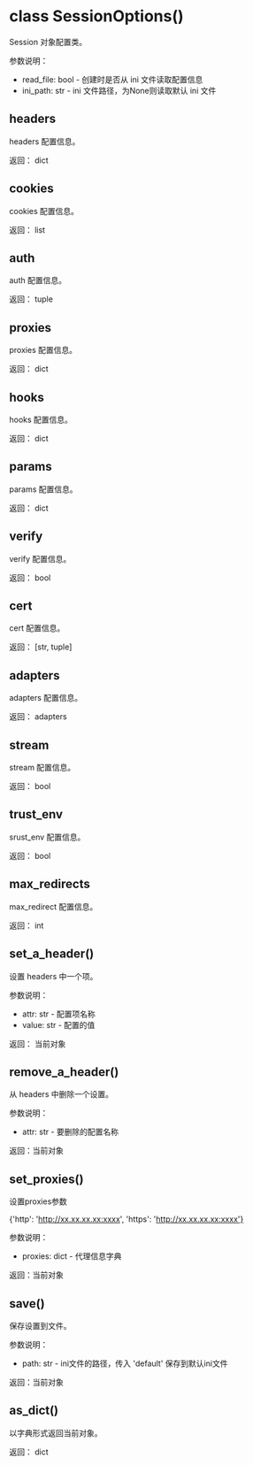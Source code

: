 # class SessionOptions()

Session 对象配置类。

参数说明：

- read_file: bool - 创建时是否从 ini 文件读取配置信息
- ini_path:  str - ini 文件路径，为None则读取默认 ini 文件

## headers

headers 配置信息。

返回： dict

## cookies

cookies 配置信息。

返回： list

## auth

auth 配置信息。

返回： tuple

## proxies

proxies 配置信息。

返回： dict

## hooks

hooks 配置信息。

返回： dict

## params

params 配置信息。

返回： dict

## verify

verify 配置信息。

返回： bool

## cert

cert 配置信息。

返回： [str, tuple]

## adapters

adapters 配置信息。

返回： adapters

## stream

stream 配置信息。

返回： bool

## trust_env

srust_env 配置信息。

返回： bool

## max_redirects

max_redirect 配置信息。

返回： int

## set_a_header()

设置 headers 中一个项。

参数说明：

- attr: str - 配置项名称
- value: str - 配置的值

返回： 当前对象

## remove_a_header()

从 headers 中删除一个设置。

参数说明：

- attr: str - 要删除的配置名称

返回：当前对象

## set_proxies()

设置proxies参数

{'http': 'http://xx.xx.xx.xx:xxxx', 'https': 'http://xx.xx.xx.xx:xxxx'}

参数说明：

- proxies: dict - 代理信息字典

返回：当前对象

## save()

保存设置到文件。

参数说明：

- path: str - ini文件的路径，传入 'default' 保存到默认ini文件

返回：当前对象

## as_dict()

以字典形式返回当前对象。

返回： dict